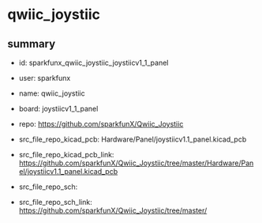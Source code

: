 # qwiic_joystiic
 
## summary 
* id: sparkfunx_qwiic_joystiic_joystiicv1_1_panel
* user: sparkfunx
* name: qwiic_joystiic
* board: joystiicv1_1_panel
* repo: https://github.com/sparkfunX/Qwiic_Joystiic
* src_file_repo_kicad_pcb: Hardware/Panel/joystiicv1.1_panel.kicad_pcb
* src_file_repo_kicad_pcb_link: https://github.com/sparkfunX/Qwiic_Joystiic/tree/master/Hardware/Panel/joystiicv1.1_panel.kicad_pcb


* src_file_repo_sch: 
* src_file_repo_sch_link: https://github.com/sparkfunX/Qwiic_Joystiic/tree/master/




